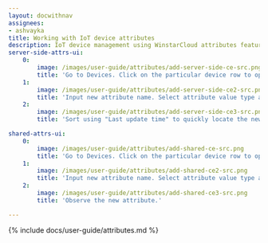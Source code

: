 ```yaml
---
layout: docwithnav
assignees:
- ashvayka
title: Working with IoT device attributes
description: IoT device management using WinstarCloud attributes feature
server-side-attrs-ui:
    0:
        image: /images/user-guide/attributes/add-server-side-ce-src.png
        title: 'Go to Devices. Click on the particular device row to open device details. Select "Attributes" tab. Choose "Server attributes" scope. Click "+" Icon.'
    1:
        image: /images/user-guide/attributes/add-server-side-ce2-src.png
        title: 'Input new attribute name. Select attribute value type and input attribute value.'
    2:
        image: /images/user-guide/attributes/add-server-side-ce3-src.png
        title: 'Sort using "Last update time" to quickly locate the newly created attribute.'

shared-attrs-ui:
    0:
        image: /images/user-guide/attributes/add-shared-ce-src.png
        title: 'Go to Devices. Click on the particular device row to open device details. Select "Attributes" tab. Choose "Shared attributes" scope. Click "+" Icon.'
    1:
        image: /images/user-guide/attributes/add-shared-ce2-src.png
        title: 'Input new attribute name. Select attribute value type and input attribute value.'
    2:
        image: /images/user-guide/attributes/add-shared-ce3-src.png
        title: 'Observe the new attribute.'

---
```


{% include docs/user-guide/attributes.md %}
